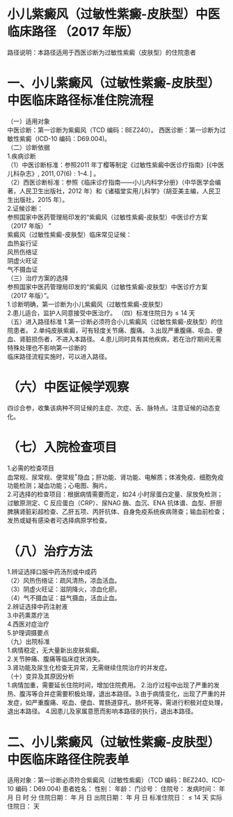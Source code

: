 # 小儿紫癜风（过敏性紫癜-皮肤型）中医临床路径 （2017 年版）  
路径说明：本路径适用于西医诊断为过敏性紫癜（皮肤型）的住院患者  
# 一、小儿紫癜风（过敏性紫癜-皮肤型）中医临床路径标准住院流程  
（一）适用对象  
中医诊断：第一诊断为紫癜风（TCD 编码：BEZ240）。 西医诊断：第一诊断为过敏性紫癜（ICD-10 编码：D69.004)。  
（二）诊断依据  
1.疾病诊断  
（1）中医诊断标准：参照2011 年丁樱等制定《过敏性紫癜中医诊疗指南》[《中医儿科杂志》, $2011,\,07\left(6\right):1–4.\,]$ 。  
（2）西医诊断标准：参照《临床诊疗指南——小儿内科学分册》（中华医学会编著，人民卫生出版社，2012 年）和《诸福堂实用儿科学》（胡亚美主编，人民卫生出版社，2015 年）。  
2.证候诊断：  
参照国家中医药管理局印发的“紫癜风（过敏性紫癜-皮肤型）中医诊疗方案（2017 年版） ”  
紫癜风（过敏性紫癜-皮肤型）临床常见证候：  
血热妄行证  
风热伤络证  
阴虚火旺证  
气不摄血证  
（三）治疗方案的选择  
参照国家中医药管理局印发的“紫癜风（过敏性紫癜-皮肤型）中医诊疗方案（2017 年版）”。  
1.诊断明确，第一诊断为小儿紫癜风（过敏性紫癜-皮肤型）  
2.患儿适合，监护人同意接受中医治疗。 （四）标准住院日为${\leqslant}14$ 天  
（五）进入路径标准 1.第一诊断必须符合小儿紫癜风（过敏性紫癜-皮肤型）的住院患者。 2.单纯皮肤紫癜，可有轻度关节痛、腹痛。 3.出现严重腹痛、呕血、便血、肾脏损伤者，不进入本路径。 4.患儿同时具有其他疾病，若在治疗期间无需特殊处理也不影响第一诊断的  
临床路径流程实施时，可以进入路径。  
# （六）中医证候学观察  
四诊合参，收集该病种不同证候的主症、次症、舌、脉特点。注意证候的动态变化。  
# （七）入院检查项目  
1.必需的检查项目  
血常规、尿常规、便常规$^+$隐血；肝功能、肾功能、电解质；体液免疫、细胞免疫功能检测；凝血功能；心电图、胸片。  
2.可选择的检查项目：根据病情需要而定，如24 小时尿蛋白定量、尿放免检测；过敏原测定、C 反应蛋白（CRP）、尿NAG 酶、血沉、ENA 抗体谱、血型、肝胆脾胰肾脏彩超检查、乙肝五项、丙肝抗体、自身免疫系统疾病筛查；输血前检查；发热或疑有感染者可选择病原学检查。  
# （八）治疗方法  
1.辨证选择口服中药汤剂或中成药  
（2）风热伤络证：疏风清热，凉血活血。  
（3）阴虚火旺证：滋阴降火，凉血化瘀。  
（4）气不摄血证：益气摄血，活血止血。  
2.辨证选择中药注射液  
3.中药熏蒸疗法  
4.西医对症治疗  
5.护理调摄要点  
（九）出院标准  
1.病情稳定，无大量新出皮肤紫癜。  
2.关节肿痛、腹痛等临床症状消失。  
3.肾功能及尿生化检查无异常，无需继续住院治疗的并发症。  
（十）变异及其原因分析  
1.病情加重，需要延长住院时间，增加住院费用。 2.治疗过程中出现了严重的发热、腹泻等合并症需要积极处理，退出本路径。3.由于病情变化，出现了严重的并发症，如严重腹痛、呕血、便血、胃肠道穿孔、肠坏死等，需进行积极对症处理，退出本路径。 4.因患儿及家属意愿而影响本路径的执行，退出本路径。  
# 二、小儿紫癜风（过敏性紫癜-皮肤型）中医临床路径住院表单  
适用对象：第一诊断必须符合紫癜风（过敏性紫癜）（TCD 编码：BEZ240、ICD-10 编码：D69.004) 患者姓名：          性别：    年龄：    门诊号：         住院号：            发病时间：   年  月  日  时  分  住院日期：   年  月  日 出院日期：   年  月   日 标准住院日：${\leqslant}14$ 天              实际住院日：     天  
